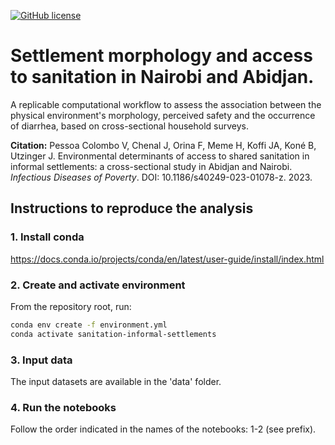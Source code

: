 [![GitHub license](https://img.shields.io/github/license/ceat-epfl/sanitation-informal-settlements.svg)](https://github.com/ceat-epfl/sanitation-informal-settlements/blob/main/LICENSE)

# Settlement morphology and access to sanitation in Nairobi and Abidjan.

A replicable computational workflow to assess the association between the physical environment's morphology, perceived safety and the occurrence of diarrhea, based on cross-sectional household surveys.

**Citation:** Pessoa Colombo V, Chenal J, Orina F, Meme H, Koffi JA, Koné B, Utzinger J. Environmental determinants of access to shared sanitation in informal settlements: a cross-sectional study in Abidjan and Nairobi. *Infectious Diseases of Poverty*. DOI: 10.1186/s40249-023-01078-z. 2023.

## Instructions to reproduce the analysis

### 1. Install conda

https://docs.conda.io/projects/conda/en/latest/user-guide/install/index.html

### 2. Create and activate environment

From the repository root, run:

```bash
conda env create -f environment.yml
conda activate sanitation-informal-settlements
```

### 3. Input data

The input datasets are available in the 'data' folder.

### 4. Run the notebooks

Follow the order indicated in the names of the notebooks: 1-2 (see prefix).
